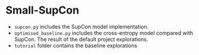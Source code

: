 # Small-SupCon

- `supcon.py` includes the SupCon model implementation. 
- `optimised_baseline.py` includes the cross-entropy model compared with SupCon. The result of the default project explorations.
- `tutorial` folder contains the baseline explorations